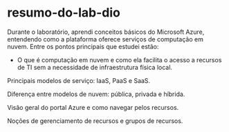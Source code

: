# resumo-do-lab-dio
Durante o laboratório, aprendi conceitos básicos do Microsoft Azure, entendendo como a plataforma oferece serviços de computação em nuvem.
Entre os pontos principais que estudei estão:

* O que é computação em nuvem e como ela facilita o acesso a recursos de TI sem a necessidade de infraestrutura física local.

Principais modelos de serviço: IaaS, PaaS e SaaS.

Diferença entre modelos de nuvem: pública, privada e híbrida.

Visão geral do portal Azure e como navegar pelos recursos.

Noções de gerenciamento de recursos e grupos de recursos.
